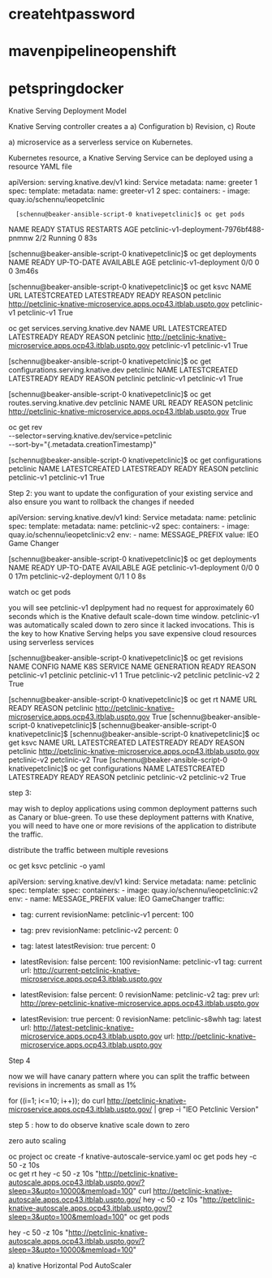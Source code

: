 # createhtpassword
# mavenpipelineopenshift
# petspringdocker
Knative Serving Deployment Model 

Knative Serving controller creates a 
a) Configuration 
b) Revision, 
c) Route

a) microservice as a serverless service on Kubernetes.

Kubernetes resource, a Knative Serving Service can be deployed using a resource YAML file

apiVersion: serving.knative.dev/v1
kind: Service
metadata:
  name: greeter 1
spec:
  template:
    metadata:
      name: greeter-v1 2
    spec:
      containers:
      - image: quay.io/schennu/ieopetclinic
	  
	  
	  [schennu@beaker-ansible-script-0 knativepetclinic]$ oc get pods
NAME                                      READY   STATUS    RESTARTS   AGE
petclinic-v1-deployment-7976bf488-pnmnw   2/2     Running   0          83s

[schennu@beaker-ansible-script-0 knativepetclinic]$ oc get deployments
NAME                      READY   UP-TO-DATE   AVAILABLE   AGE
petclinic-v1-deployment   0/0     0            0           3m46s

[schennu@beaker-ansible-script-0 knativepetclinic]$ oc get ksvc
NAME        URL                                                                 LATESTCREATED   LATESTREADY    READY   REASON
petclinic   http://petclinic-knative-microservice.apps.ocp43.itblab.uspto.gov   petclinic-v1    petclinic-v1   True

oc get services.serving.knative.dev
NAME        URL                                                                 LATESTCREATED   LATESTREADY    READY   REASON
petclinic   http://petclinic-knative-microservice.apps.ocp43.itblab.uspto.gov   petclinic-v1    petclinic-v1   True




[schennu@beaker-ansible-script-0 knativepetclinic]$ oc  get configurations.serving.knative.dev petclinic
NAME        LATESTCREATED   LATESTREADY    READY   REASON
petclinic   petclinic-v1    petclinic-v1   True


[schennu@beaker-ansible-script-0 knativepetclinic]$ oc get routes.serving.knative.dev petclinic
NAME        URL                                                                 READY   REASON
petclinic   http://petclinic-knative-microservice.apps.ocp43.itblab.uspto.gov   True



oc get rev \
 --selector=serving.knative.dev/service=petclinic \
 --sort-by="{.metadata.creationTimestamp}"
 
 [schennu@beaker-ansible-script-0 knativepetclinic]$ oc get configurations petclinic
NAME        LATESTCREATED   LATESTREADY    READY   REASON
petclinic   petclinic-v1    petclinic-v1   True


Step 2:  you want to update the configuration of your existing service  and also ensure you want to rollback the changes if needed

apiVersion: serving.knative.dev/v1
kind: Service
metadata:
  name: petclinic
spec:
  template:
    metadata:
      name: petclinic-v2
    spec:
      containers:
        - image: quay.io/schennu/ieopetclinic:v2
          env:
          - name: MESSAGE_PREFIX
            value: IEO Game Changer


[schennu@beaker-ansible-script-0 knativepetclinic]$ oc get deployments
NAME                      READY   UP-TO-DATE   AVAILABLE   AGE
petclinic-v1-deployment   0/0     0            0           17m
petclinic-v2-deployment   0/1     1            0           8s

watch oc get pods

you will see petclinic-v1 deplpyment had no request for approximately 60 seconds  which is the Knative default scale-down time window. petclinic-v1 was automatically scaled down to zero since it lacked invocations.
 This is the key to how Knative Serving helps you save expensive cloud resources using serverless services
 
 [schennu@beaker-ansible-script-0 knativepetclinic]$ oc get revisions
NAME           CONFIG NAME   K8S SERVICE NAME   GENERATION   READY   REASON
petclinic-v1   petclinic     petclinic-v1       1            True
petclinic-v2   petclinic     petclinic-v2       2            True

[schennu@beaker-ansible-script-0 knativepetclinic]$ oc get rt
NAME        URL                                                                 READY   REASON
petclinic   http://petclinic-knative-microservice.apps.ocp43.itblab.uspto.gov   True
[schennu@beaker-ansible-script-0 knativepetclinic]$
[schennu@beaker-ansible-script-0 knativepetclinic]$
[schennu@beaker-ansible-script-0 knativepetclinic]$ oc get ksvc
NAME        URL                                                                 LATESTCREATED   LATESTREADY    READY   REASON
petclinic   http://petclinic-knative-microservice.apps.ocp43.itblab.uspto.gov   petclinic-v2    petclinic-v2   True
[schennu@beaker-ansible-script-0 knativepetclinic]$ oc get configurations
NAME        LATESTCREATED   LATESTREADY    READY   REASON
petclinic   petclinic-v2    petclinic-v2   True

step 3: 

 may wish to deploy applications using common deployment patterns such as Canary or blue-green. 
 To use these deployment patterns with Knative, you will need to have one or more revisions of the application to distribute the traffic.
 
 distribute the traffic between multiple revesions 
 
 
 oc get ksvc petclinic -o yaml 
 
 
 apiVersion: serving.knative.dev/v1
kind: Service
metadata:
  name: petclinic
spec:
  template:
    spec:
      containers:
      - image: quay.io/schennu/ieopetclinic:v2
        env:
        - name: MESSAGE_PREFIX
          value: IEO GameChanger
  traffic:
  - tag: current
    revisionName: petclinic-v1
    percent: 100
  - tag: prev
    revisionName: petclinic-v2
    percent: 0
  - tag: latest
    latestRevision: true
    percent: 0



 
  - latestRevision: false
    percent: 100
    revisionName: petclinic-v1
    tag: current
    url: http://current-petclinic-knative-microservice.apps.ocp43.itblab.uspto.gov
  - latestRevision: false
    percent: 0
    revisionName: petclinic-v2
    tag: prev
    url: http://prev-petclinic-knative-microservice.apps.ocp43.itblab.uspto.gov
  - latestRevision: true
    percent: 0
    revisionName: petclinic-s8whh
    tag: latest
    url: http://latest-petclinic-knative-microservice.apps.ocp43.itblab.uspto.gov
  url: http://petclinic-knative-microservice.apps.ocp43.itblab.uspto.gov

 
Step 4 

now we will have canary pattern where you can split the traffic between revisions in increments as small as 1% 



for ((i=1; i<=10; i++)); do
curl http://petclinic-knative-microservice.apps.ocp43.itblab.uspto.gov/ | grep -i "IEO Petclinic Version" 



step 5 : how to do observe knative scale down to zero 



zero auto scaling 



oc project
oc create -f knative-autoscale-service.yaml
oc get pods
hey -c 50 -z 10s \
oc get rt
hey -c 50 -z 10s "http://petclinic-knative-autoscale.apps.ocp43.itblab.uspto.gov/?sleep=3&upto=10000&memload=100"
curl http://petclinic-knative-autoscale.apps.ocp43.itblab.uspto.gov/
hey -c 50 -z 10s "http://petclinic-knative-autoscale.apps.ocp43.itblab.uspto.gov/?sleep=3&upto=100&memload=100"
oc get pods



hey -c 50 -z 10s "http://petclinic-knative-autoscale.apps.ocp43.itblab.uspto.gov/?sleep=3&upto=10000&memload=100"

a) knative Horizontal Pod AutoScaler 





